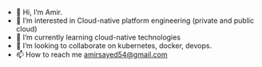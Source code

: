 - 👋 Hi, I’m Amir.
- 👀 I’m interested in Cloud-native platform engineering (private and public cloud)
- 🌱 I’m currently learning cloud-native technologies
- 💞️ I’m looking to collaborate on kubernetes, docker, devops.
- 📫 How to reach me amirsayed54@gmail.com

<!---
saami97/saami97 is a ✨ special ✨ repository because its `README.md` (this file) appears on your GitHub profile.
You can click the Preview link to take a look at your changes.
--->
